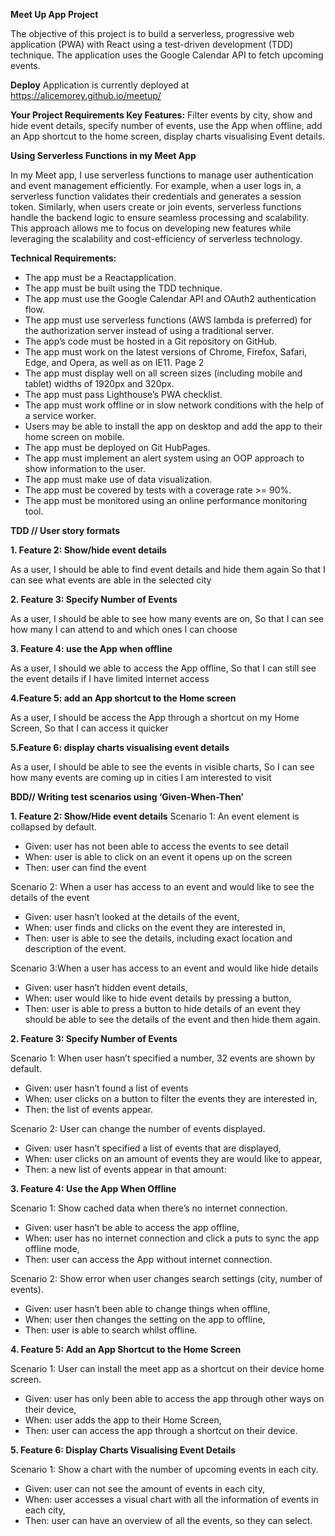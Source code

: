 **Meet Up App Project**

The objective of this project is to build a serverless, progressive web application (PWA) with React using a test-driven development (TDD) technique. 
The application uses the Google Calendar API to fetch upcoming events.

**Deploy**
Application is currently deployed at https://alicemorey.github.io/meetup/

**Your Project Requirements Key Features:** 
Filter events by city, show and hide event details, specify number of events, use the App when offline, add an App shortcut to the home screen,
display charts visualising Event details. 

**Using Serverless Functions in my Meet App**

In my Meet app, I use serverless functions to manage user authentication and event management efficiently. For example, when a user logs in, a serverless function validates their credentials and generates a session token. Similarly, when users create or join events, serverless functions handle the backend logic to ensure seamless processing and scalability. This approach allows me to focus on developing new features while leveraging the scalability and cost-efficiency of serverless technology.


**Technical Requirements:**
- The app must be a Reactapplication.
- The app must be built using the TDD technique.
- The app must use the Google Calendar API and OAuth2 authentication flow.
- The app must use serverless functions (AWS lambda is preferred) for the authorization server instead of using a traditional server.
- The app’s code must be hosted in a Git repository on GitHub.
- The app must work  on the latest versions of Chrome, Firefox, Safari, Edge, and Opera, as well as on IE11. Page 2
- The app must display well on all screen sizes (including mobile and tablet) widths of 1920px and 320px.
- The app must pass Lighthouse’s PWA checklist.
- The app must work offline or in slow network conditions with the help of a service worker.
- Users may be able to install the app on desktop and add the app to their home screen on mobile.
- The app must be deployed on Git HubPages.
- The app must implement an alert system using an OOP approach to show information to the user.
- The app must make use of data visualization.
- The app must be covered by tests with a coverage rate >= 90%.
- The app must be monitored using an online performance monitoring tool.


**TDD // User story formats**

**1. Feature 2: Show/hide event details**

As a user, 
I should be able to find event details and hide them again
So that I can see what events are able in the selected city

**2. Feature 3: Specify Number of Events**

As a user, 
I should be able to see how many events are on,
So that I can see how many I can attend to and which ones I can choose

**3. Feature 4: use the App when offline**

As a user, 
I should we able to access the App offline,
So that I can still see the event details if I have limited internet access

**4.Feature 5: add an App shortcut to the Home screen**

As a user, 
I should be access the App through a shortcut on my Home Screen, 
So that I can access it quicker 

**5.Feature 6: display charts visualising event details** 

As a user, 
I should be able to see the events in visible charts, 
So I can see how many events are coming up in cities I am interested to visit


**BDD// Writing test scenarios using ‘Given-When-Then’**

**1. Feature 2: Show/Hide event details**
Scenario 1: An event element is collapsed by default.
- Given: user has not been able to access the events to see detail
- When: user is able to click on an event it opens up on the screen 
- Then: user can find the event
 
Scenario 2: When a user has access to an event and would like to see the details of the event
- Given: user hasn’t looked at the details of the event,
- When: user finds and clicks on the event they are interested in,
- Then: user is able to see the details, including exact location and description of the event. 

Scenario 3:When a user has access to an event and would like hide details
- Given: user hasn’t hidden event details,
- When: user would like to hide event details by pressing a button,
- Then: user is able to press a button to hide details of an event they should be able to see the details of the event and then hide them again. 

**2. Feature 3: Specify Number of Events**

Scenario 1: When user hasn’t specified a number, 32 events are shown by default. 
- Given: user hasn’t found a list of events
- When: user clicks on a button to filter the events they are interested in,
- Then: the list of events appear. 

Scenario 2: User can change the number of events displayed.
- Given: user hasn’t specified a list of events that are displayed,
- When: user clicks on an amount of events they are would like to appear,
- Then: a new list of events appear in that amount:

**3. Feature 4: Use the App When Offline**

Scenario 1: Show cached data when there’s no internet connection.
- Given: user hasn’t be able to access the app offline,
- When: user has no internet connection and click a puts to sync the app offline mode,
- Then: user can access the App without internet connection.

Scenario 2: Show error when user changes search settings (city, number of events).
- Given: user hasn’t been able to change things when offline,
- When: user then changes the setting on the app to offline,
- Then: user is able to search whilst offline.

**4. Feature 5: Add an App Shortcut to the Home Screen**

Scenario 1: User can install the meet app as a shortcut on their device home screen. 
- Given: user has only been able to access the app through other ways on their device,
- When: user adds the app to their Home Screen,
- Then: user can access the app through a shortcut on their device.

**5. Feature 6: Display Charts Visualising Event Details**

Scenario 1: Show a chart with the number of upcoming events in each city.
- Given: user can not see the amount of events in each city,
- When: user accesses a visual chart with all the information of events in each city,
- Then: user can have an overview of all the events, so they can select. 
